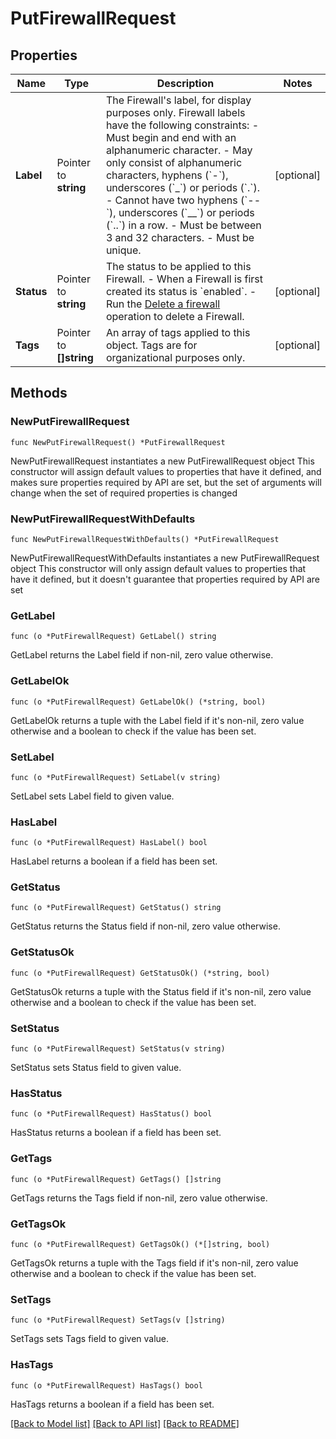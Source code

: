 # PutFirewallRequest

## Properties

Name | Type | Description | Notes
------------ | ------------- | ------------- | -------------
**Label** | Pointer to **string** | The Firewall&#39;s label, for display purposes only.  Firewall labels have the following constraints:    - Must begin and end with an alphanumeric character.   - May only consist of alphanumeric characters, hyphens (&#x60;-&#x60;), underscores (&#x60;_&#x60;) or periods (&#x60;.&#x60;).   - Cannot have two hyphens (&#x60;--&#x60;), underscores (&#x60;__&#x60;) or periods (&#x60;..&#x60;) in a row.   - Must be between 3 and 32 characters.   - Must be unique. | [optional] 
**Status** | Pointer to **string** | The status to be applied to this Firewall.   - When a Firewall is first created its status is &#x60;enabled&#x60;.  - Run the [Delete a firewall](https://techdocs.akamai.com/linode-api/reference/delete-firewall) operation to delete a Firewall. | [optional] 
**Tags** | Pointer to **[]string** | An array of tags applied to this object. Tags are for organizational purposes only. | [optional] 

## Methods

### NewPutFirewallRequest

`func NewPutFirewallRequest() *PutFirewallRequest`

NewPutFirewallRequest instantiates a new PutFirewallRequest object
This constructor will assign default values to properties that have it defined,
and makes sure properties required by API are set, but the set of arguments
will change when the set of required properties is changed

### NewPutFirewallRequestWithDefaults

`func NewPutFirewallRequestWithDefaults() *PutFirewallRequest`

NewPutFirewallRequestWithDefaults instantiates a new PutFirewallRequest object
This constructor will only assign default values to properties that have it defined,
but it doesn't guarantee that properties required by API are set

### GetLabel

`func (o *PutFirewallRequest) GetLabel() string`

GetLabel returns the Label field if non-nil, zero value otherwise.

### GetLabelOk

`func (o *PutFirewallRequest) GetLabelOk() (*string, bool)`

GetLabelOk returns a tuple with the Label field if it's non-nil, zero value otherwise
and a boolean to check if the value has been set.

### SetLabel

`func (o *PutFirewallRequest) SetLabel(v string)`

SetLabel sets Label field to given value.

### HasLabel

`func (o *PutFirewallRequest) HasLabel() bool`

HasLabel returns a boolean if a field has been set.

### GetStatus

`func (o *PutFirewallRequest) GetStatus() string`

GetStatus returns the Status field if non-nil, zero value otherwise.

### GetStatusOk

`func (o *PutFirewallRequest) GetStatusOk() (*string, bool)`

GetStatusOk returns a tuple with the Status field if it's non-nil, zero value otherwise
and a boolean to check if the value has been set.

### SetStatus

`func (o *PutFirewallRequest) SetStatus(v string)`

SetStatus sets Status field to given value.

### HasStatus

`func (o *PutFirewallRequest) HasStatus() bool`

HasStatus returns a boolean if a field has been set.

### GetTags

`func (o *PutFirewallRequest) GetTags() []string`

GetTags returns the Tags field if non-nil, zero value otherwise.

### GetTagsOk

`func (o *PutFirewallRequest) GetTagsOk() (*[]string, bool)`

GetTagsOk returns a tuple with the Tags field if it's non-nil, zero value otherwise
and a boolean to check if the value has been set.

### SetTags

`func (o *PutFirewallRequest) SetTags(v []string)`

SetTags sets Tags field to given value.

### HasTags

`func (o *PutFirewallRequest) HasTags() bool`

HasTags returns a boolean if a field has been set.


[[Back to Model list]](../README.md#documentation-for-models) [[Back to API list]](../README.md#documentation-for-api-endpoints) [[Back to README]](../README.md)


